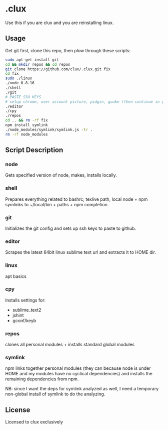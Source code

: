 # .clux
Use this if you are clux and you are reinstalling linux.

## Usage
Get git first, clone this repo, then plow through these scripts:

```bash
sudo apt-get install git
cd && mkdir repos && cd repos
git clone https://github.com/clux/.clux.git fix
cd fix
sudo ./linux
./node 0.8.16
./shell
./git
# PASTE SSH KEYS
# setup chrome, user account picture, pidgin, guake (then continue in guake)
./editor
./cpy
./repos
cd .. && rm -rf fix
npm install symlink
./node_modules/symlink/symlink.js -tr .
rm -rf node_modules
```

## Script Description
### node
Gets specified version of node, makes, installs locally.

### shell
Prepares everything related to bashrc; texlive path, local node + npm symlinks to ~/local/bin + paths + npm completion.

### git
Initializes the git config and sets up ssh keys to paste to github.

### editor
Scrapes the latest 64bit linux sublime text url and extracts it to HOME dir.

### linux
apt basics

### cpy
Installs settings for:

- sublime_text2
- jshint
- gconf/keyb

### repos
clones all personal modules + installs standard global modules

### symlink
npm links together personal modules (they can because node is under HOME and my modules have no cyclical dependencies) and installs the remaining dependencies from npm.

NB: since I want the deps for symlink analyzed as well, I need a temporary non-global install of symlink to do the analyzing.

## License
Licensed to clux exclusively
